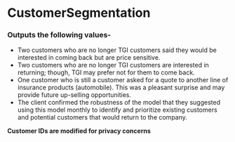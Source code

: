 # CustomerSegmentation

### Outputs the following values- 
* Two customers who are no longer TGI customers said they would be interested in coming back but are price sensitive.
* Two customers who are no longer TGI customers are interested in returning; though, TGI may prefer not for them to come back.
* One customer who is still a customer asked for a quote to another line of insurance products (automobile). This was a pleasant surprise and may provide future up-selling opportunities.
* The client confirmed the robustness of the model that they suggested using this model monthly to identify and prioritize existing customers and potential customers that would return to the company.

**Customer IDs are modified for privacy concerns**
